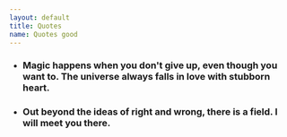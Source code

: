 ```yaml
---
layout: default
title: Quotes
name: Quotes good
---
```

- ### Magic happens when you don't give up, even though you want to. The universe always falls in love with stubborn heart.
- ### Out beyond the ideas of right and wrong, there is a field. I will meet you there.
